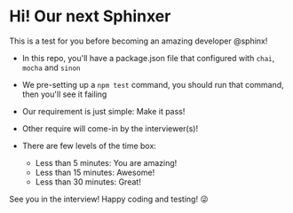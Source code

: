 # Hi! Our next Sphinxer
This is a test for you before becoming an amazing developer @sphinx!

- In this repo, you'll have a package.json file that configured with `chai`, `mocha` and `sinon`
- We pre-setting up a `npm test` command, you should run that command, then you'll see it failing
- Our requirement is just simple: Make it pass!
- Other require will come-in by the interviewer(s)!
- There are few levels of the time box:
    
    - Less than 5 minutes: You are amazing!
    - Less than 15 minutes: Awesome!
    - Less than 30 minutes: Great!

See you in the interview!
Happy coding and testing! :stuck_out_tongue_winking_eye:
